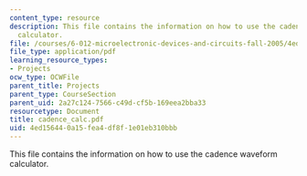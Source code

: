 ```yaml
---
content_type: resource
description: This file contains the information on how to use the cadence waveform
  calculator.
file: /courses/6-012-microelectronic-devices-and-circuits-fall-2005/4ed156440a15fea4df8f1e01eb310bbb_cadence_calc.pdf
file_type: application/pdf
learning_resource_types:
- Projects
ocw_type: OCWFile
parent_title: Projects
parent_type: CourseSection
parent_uid: 2a27c124-7566-c49d-cf5b-169eea2bba33
resourcetype: Document
title: cadence_calc.pdf
uid: 4ed15644-0a15-fea4-df8f-1e01eb310bbb
---
```

This file contains the information on how to use the cadence waveform calculator.

